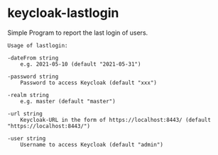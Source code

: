 # keycloak-lastlogin
Simple Program to report the last login of users.

    Usage of lastlogin:

    -dateFrom string
        e.g. 2021-05-10 (default "2021-05-31")

    -password string
        Password to access Keycloak (default "xxx")

    -realm string
        e.g. master (default "master")

    -url string
        Keycloak-URL in the form of https://localhost:8443/ (default "https://localhost:8443/")

    -user string
        Username to access Keycloak (default "admin")




